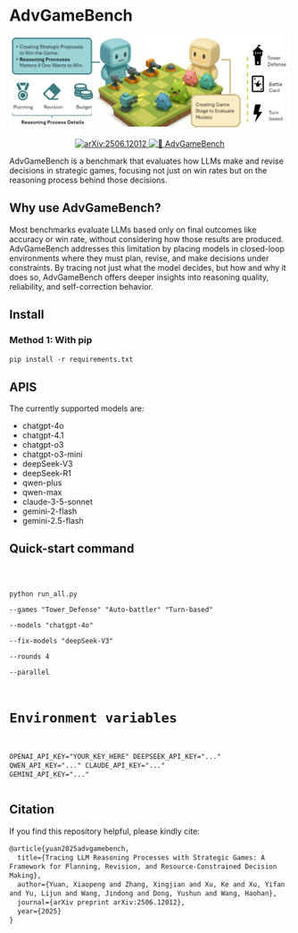 
</head>
<body>
  <h1>AdvGameBench</h1>
  <img src="docs/image/AdvGame.png" alt="AdvGameBench Architecture Diagram" />

<p align="center">
  <!-- arXiv -->
  <a href="https://arxiv.org/pdf/2506.12012" target="_blank">
    <img
      src="https://img.shields.io/badge/arXiv-2506.12012-E92D20?logo=arxiv&logoColor=white&style=flat-square"
      alt="arXiv:2506.12012"
      height="25" />
  </a>

<a href="https://huggingface.co/spaces/xiaopengyuan/AdvGameBench" target="_blank">
  <img
    alt="🤗 AdvGameBench"
    src="https://img.shields.io/badge/🤗_Leaderboard-AdvGameBench-ffc107?color=ffc107"
    height="25" />
</a>
</p>

  AdvGameBench is a benchmark that evaluates how LLMs make and revise decisions in strategic games, focusing not just on win rates but on the reasoning process behind those decisions.

  <h2>Why use AdvGameBench?</h2>
  Most benchmarks evaluate LLMs based only on final outcomes like accuracy or win rate, without considering how those results are produced. AdvGameBench addresses this limitation by placing models in closed-loop environments where they must plan, revise, and make decisions under constraints. By tracing not just what the model decides, but how and why it does so, AdvGameBench offers deeper insights into reasoning quality, reliability, and self-correction behavior.

  <h2>Install</h2>
  <h3>Method 1: With pip</h3>
  <pre><code>pip install -r requirements.txt</code></pre>

  <h2>APIS</h2>
  <p>The currently supported models are:</p>
  <ul>
    <li>chatgpt-4o</li>
    <li>chatgpt-4.1</li>
    <li>chatgpt-o3</li>
    <li>chatgpt-o3-mini</li>
    <li>deepSeek-V3</li>
    <li>deepSeek-R1</li>
    <li>qwen-plus</li>
    <li>qwen-max</li>
    <li>claude-3-5-sonnet</li>
    <li>gemini-2-flash</li>
    <li>gemini-2.5-flash</li>
  </ul>

  <h2>Quick-start command</h2>
  <pre><code>

python run_all.py \
    --games "Tower_Defense" "Auto-battler" "Turn-based" \
    --models "chatgpt-4o" \
    --fix-models "deepSeek-V3" \
    --rounds 4 \
    --parallel

# Environment variables
OPENAI_API_KEY="YOUR_KEY_HERE"
DEEPSEEK_API_KEY="..."
QWEN_API_KEY="..."
CLAUDE_API_KEY="..."
GEMINI_API_KEY="..."</code></pre>
</body>
</html>

<h2>Citation</h2>
<p>If you find this repository helpful, please kindly cite:</p>

<pre><code>@article{yuan2025advgamebench,
  title={Tracing LLM Reasoning Processes with Strategic Games: A Framework for Planning, Revision, and Resource-Constrained Decision Making},
  author={Yuan, Xiaopeng and Zhang, Xingjian and Xu, Ke and Xu, Yifan and Yu, Lijun and Wang, Jindong and Dong, Yushun and Wang, Haohan},
  journal={arXiv preprint arXiv:2506.12012},
  year={2025}
}
</code></pre>